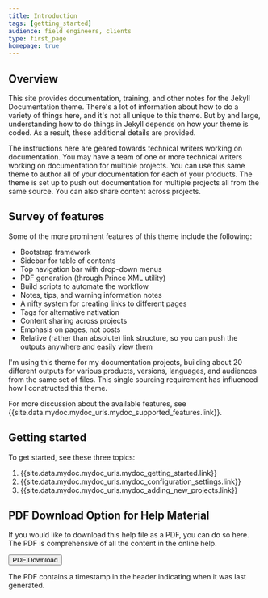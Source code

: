 ```yaml
---
title: Introduction
tags: [getting_started]
audience: field engineers, clients
type: first_page
homepage: true
---
```


## Overview 

This site provides documentation, training, and other notes for the Jekyll Documentation theme. There's a lot of information about how to do a variety of things here, and it's not all unique to this theme. But by and large, understanding how to do things in Jekyll depends on how your theme is coded. As a result, these additional details are provided.

The instructions here are geared towards technical writers working on documentation. You may have a team of one or more technical writers working on documentation for multiple projects. You can use this same theme to author all of your documentation for each of your products. The theme is set up to push out documentation for multiple projects all from the same source. You can also share content across projects.

## Survey of features

Some of the more prominent features of this theme include the following:

* Bootstrap framework
* Sidebar for table of contents
* Top navigation bar with drop-down menus
* PDF generation (through Prince XML utility)
* Build scripts to automate the workflow
* Notes, tips, and warning information notes
* A nifty system for creating links to different pages
* Tags for alternative nativation
* Content sharing across projects
* Emphasis on pages, not posts
* Relative (rather than absolute) link structure, so you can push the outputs anywhere and easily view them

I'm using this theme for my documentation projects, building about 20 different outputs for various products, versions, languages, and audiences from the same set of files. This single sourcing requirement has influenced how I constructed this theme.

For more discussion about the available features, see {{site.data.mydoc.mydoc_urls.mydoc_supported_features.link}}.

## Getting started

To get started, see these three topics:

1. {{site.data.mydoc.mydoc_urls.mydoc_getting_started.link}}
2. {{site.data.mydoc.mydoc_urls.mydoc_configuration_settings.link}}
3. {{site.data.mydoc.mydoc_urls.mydoc_adding_new_projects.link}}

## PDF Download Option for Help Material

If you would like to download this help file as a PDF, you can do so here. The PDF is comprehensive of all the content in the online help.   

<a target="_blank" class="noCrossRef" href="files/{{site.pdf_file_name}}"><button type="button" class="btn btn-default" aria-label="Left Align"><span class="glyphicon glyphicon-download-alt" aria-hidden="true"></span> PDF Download</button></a>

The PDF contains a timestamp in the header indicating when it was last generated. 